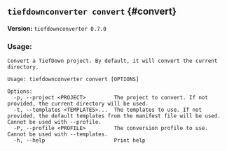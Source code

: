 ## `tiefdownconverter convert` {#convert}

**Version:** `tiefdownconverter 0.7.0`

### Usage:
```
Convert a TiefDown project. By default, it will convert the current directory.

Usage: tiefdownconverter convert [OPTIONS]

Options:
  -p, --project <PROJECT>         The project to convert. If not provided, the current directory will be used.
  -t, --templates <TEMPLATES>...  The templates to use. If not provided, the default templates from the manifest file will be used. Cannot be used with --profile.
  -P, --profile <PROFILE>         The conversion profile to use. Cannot be used with --templates.
  -h, --help                      Print help
```

